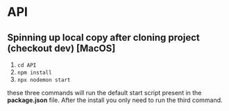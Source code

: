 # API
## Spinning up local copy after cloning project (checkout dev) [MacOS]
1. `cd API`
2. `npm install`
3. `npx nodemon start`

these three commands will run the default start script present in the **package.json** file. After the install you only need to run the third command.

